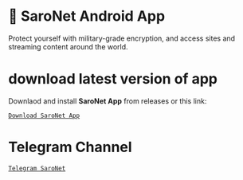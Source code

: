 # 📱 SaroNet Android App
<p dir="auto"> Protect yourself with military-grade encryption, and access sites and streaming content around the world.

# download latest version of app
<p dir="auto"> Downlaod and install <strong>SaroNet App</strong> from releases or this link:</p>
<p dir="auto"><a href="https://github.com/saronetapp/SaroNet/releases/download/1.0.6/SaroNet-1.0.6.apk"><code>Download SaroNet App</code></a></p>

# Telegram Channel
<a href="https://t.me/saro_net"><code>Telegram SaroNet </code></a></p>
